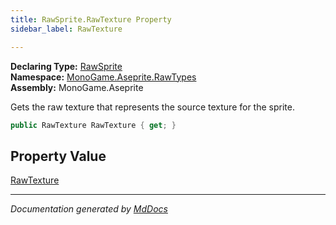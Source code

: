 ```yaml
---
title: RawSprite.RawTexture Property
sidebar_label: RawTexture

---
```


**Declaring Type:** [RawSprite](../)  
**Namespace:** [MonoGame.Aseprite.RawTypes](../../)  
**Assembly:** MonoGame.Aseprite

Gets the raw texture that represents the source texture for the sprite.

```csharp
public RawTexture RawTexture { get; }
```

## Property Value

[RawTexture](../../RawTexture/)

___

*Documentation generated by [MdDocs](https://github.com/ap0llo/mddocs)*

